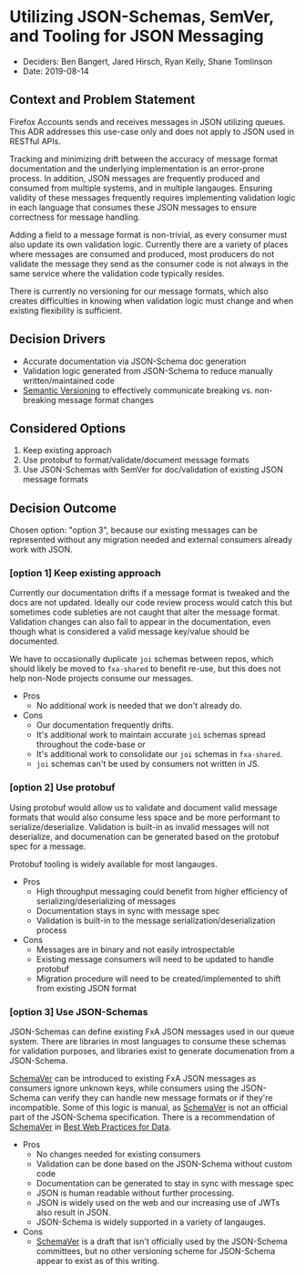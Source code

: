 # Utilizing JSON-Schemas, SemVer, and Tooling for JSON Messaging

- Deciders: Ben Bangert, Jared Hirsch, Ryan Kelly, Shane Tomlinson
- Date: 2019-08-14

## Context and Problem Statement

Firefox Accounts sends and receives messages in JSON utilizing queues. This ADR addresses this
use-case only and does not apply to JSON used in RESTful APIs.

Tracking and minimizing drift between the accuracy of message format documentation and
the underlying implementation is an error-prone process. In addition, JSON messages are
frequently produced and consumed from multiple systems, and in multiple langauges. Ensuring
validity of these messages frequently requires implementing validation logic in each
language that consumes these JSON messages to ensure correctness for message handling.

Adding a field to a message format is non-trivial, as every consumer must also update
its own validation logic. Currently there are a variety of places where messages are consumed
and produced, most producers do not validate the message they send as the consumer code is not
always in the same service where the validation code typically resides.

There is currently no versioning for our message formats, which also creates difficulties in
knowing when validation logic must change and when existing flexibility is sufficient.

## Decision Drivers

- Accurate documentation via JSON-Schema doc generation
- Validation logic generated from JSON-Schema to reduce manually written/maintained code
- [Semantic Versioning][schemaver] to effectively communicate breaking vs. non-breaking message format changes

## Considered Options

1. Keep existing approach
2. Use protobuf to format/validate/document message formats
3. Use JSON-Schemas with SemVer for doc/validation of existing JSON message formats

## Decision Outcome

Chosen option: "option 3", because our existing messages can be represented without any
migration needed and external consumers already work with JSON.

### [option 1] Keep existing approach

Currently our documentation drifts if a message format is tweaked and the docs are not updated. Ideally
our code review process would catch this but sometimes code subleties are not caught that alter the
message format. Validation changes can also fail to appear in the documentation, even though what is
considered a valid message key/value should be documented.

We have to occasionally duplicate `joi` schemas between repos, which should likely be moved to `fxa-shared`
to benefit re-use, but this does not help non-Node projects consume our messages.

- Pros
  - No additional work is needed that we don't already do.
- Cons
  - Our documentation frequently drifts.
  - It's additional work to maintain accurate `joi` schemas spread throughout the code-base _or_
  - It's additional work to consolidate our `joi` schemas in `fxa-shared`.
  - `joi` schemas can't be used by consumers not written in JS.

### [option 2] Use protobuf

Using protobuf would allow us to validate and document valid message formats that would also consume
less space and be more performant to serialize/deserialize. Validation is built-in as invalid messages
will not deserialize, and documenation can be generated based on the protobuf spec for a message.

Protobuf tooling is widely available for most langauges.

- Pros
  - High throughput messaging could benefit from higher efficiency of serializing/deserializing of messages
  - Documentation stays in sync with message spec
  - Validation is built-in to the message serialization/deserialization process
- Cons
  - Messages are in binary and not easily introspectable
  - Existing message consumers will need to be updated to handle protobuf
  - Migration procedure will need to be created/implemented to shift from existing JSON format

### [option 3] Use JSON-Schemas

JSON-Schemas can define existing FxA JSON messages used in our queue system. There are libraries in
most languages to consume these schemas for validation purposes, and libraries exist to generate
documenation from a JSON-Schema.

[SchemaVer] can be introduced to existing FxA JSON messages as consumers ignore unknown keys, while
consumers using the JSON-Schema can verify they can handle new message formats or if they're incompatible.
Some of this logic is manual, as [SchemaVer] is not an official part of the JSON-Schema specification. There
is a recommendation of [SchemaVer] in [Best Web Practices for Data](https://www.w3.org/TR/dwbp/#dataVersioning).

- Pros
  - No changes needed for existing consumers
  - Validation can be done based on the JSON-Schema without custom code
  - Documentation can be generated to stay in sync with message spec
  - JSON is human readable without further processing.
  - JSON is widely used on the web and our increasing use of JWTs also result in JSON.
  - JSON-Schema is widely supported in a variety of langauges.
- Cons
  - [SchemaVer] is a draft that isn't officially used by the JSON-Schema committees, but no other versioning
    scheme for JSON-Schema appear to exist as of this writing.

[schemaver]: https://snowplowanalytics.com/blog/2014/05/13/introducing-schemaver-for-semantic-versioning-of-schemas/

